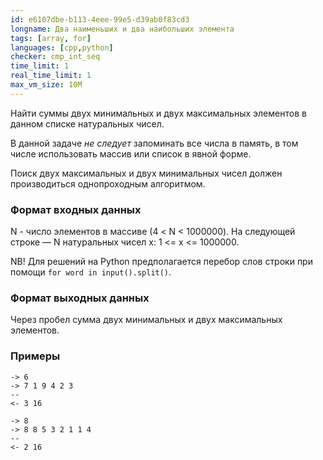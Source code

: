 ```yaml
---
id: e6107dbe-b113-4eee-99e5-d39ab0f83cd3
longname: Два наименьших и два наибольших элемента
tags: [array, for]
languages: [cpp,python]
checker: cmp_int_seq
time_limit: 1
real_time_limit: 1
max_vm_size: 10M
---
```


Найти суммы двух минимальных и двух максимальных элементов в данном списке натуральных чисел.

В данной задаче *не следует* запоминать все числа в память, в том числе использовать массив или список в явной форме.

Поиск двух максимальных и двух минимальных чисел должен производиться однопроходным алгоритмом.

### Формат входных данных

N - число элементов в массиве (4 < N < 1000000).
На следующей строке — N натуральных чисел x: 1 <= x <= 1000000.

NB! Для решений на Python предполагается перебор слов строки при помощи `for word in input().split()`.

### Формат выходных данных

Через пробел сумма двух минимальных и двух максимальных элементов.

### Примеры

```
-> 6
-> 7 1 9 4 2 3
--
<- 3 16
```

```
-> 8
-> 8 8 5 3 2 1 1 4
--
<- 2 16
```

